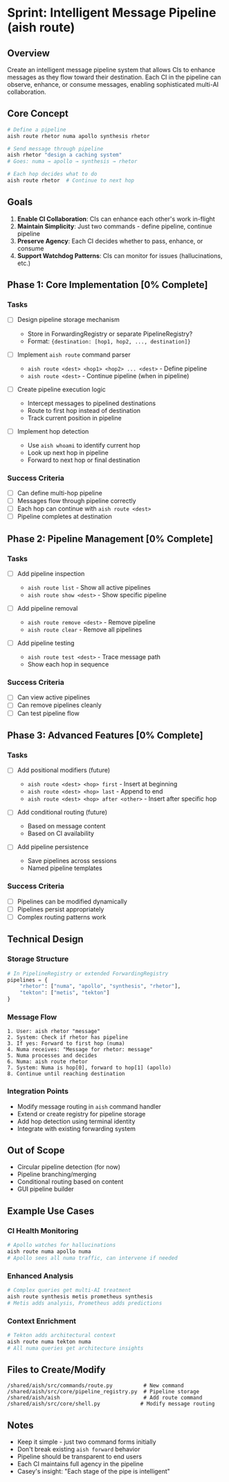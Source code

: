 # Sprint: Intelligent Message Pipeline (aish route)

## Overview
Create an intelligent message pipeline system that allows CIs to enhance messages as they flow toward their destination. Each CI in the pipeline can observe, enhance, or consume messages, enabling sophisticated multi-AI collaboration.

## Core Concept
```bash
# Define a pipeline
aish route rhetor numa apollo synthesis rhetor

# Send message through pipeline
aish rhetor "design a caching system"
# Goes: numa → apollo → synthesis → rhetor

# Each hop decides what to do
aish route rhetor  # Continue to next hop
```

## Goals
1. **Enable CI Collaboration**: CIs can enhance each other's work in-flight
2. **Maintain Simplicity**: Just two commands - define pipeline, continue pipeline
3. **Preserve Agency**: Each CI decides whether to pass, enhance, or consume
4. **Support Watchdog Patterns**: CIs can monitor for issues (hallucinations, etc.)

## Phase 1: Core Implementation [0% Complete]

### Tasks
- [ ] Design pipeline storage mechanism
  - Store in ForwardingRegistry or separate PipelineRegistry?
  - Format: `{destination: [hop1, hop2, ..., destination]}`
  
- [ ] Implement `aish route` command parser
  - `aish route <dest> <hop1> <hop2> ... <dest>` - Define pipeline
  - `aish route <dest>` - Continue pipeline (when in pipeline)
  
- [ ] Create pipeline execution logic
  - Intercept messages to pipelined destinations
  - Route to first hop instead of destination
  - Track current position in pipeline
  
- [ ] Implement hop detection
  - Use `aish whoami` to identify current hop
  - Look up next hop in pipeline
  - Forward to next hop or final destination

### Success Criteria
- [ ] Can define multi-hop pipeline
- [ ] Messages flow through pipeline correctly
- [ ] Each hop can continue with `aish route <dest>`
- [ ] Pipeline completes at destination

## Phase 2: Pipeline Management [0% Complete]

### Tasks
- [ ] Add pipeline inspection
  - `aish route list` - Show all active pipelines
  - `aish route show <dest>` - Show specific pipeline
  
- [ ] Add pipeline removal
  - `aish route remove <dest>` - Remove pipeline
  - `aish route clear` - Remove all pipelines
  
- [ ] Add pipeline testing
  - `aish route test <dest>` - Trace message path
  - Show each hop in sequence

### Success Criteria
- [ ] Can view active pipelines
- [ ] Can remove pipelines cleanly
- [ ] Can test pipeline flow

## Phase 3: Advanced Features [0% Complete]

### Tasks
- [ ] Add positional modifiers (future)
  - `aish route <dest> <hop> first` - Insert at beginning
  - `aish route <dest> <hop> last` - Append to end
  - `aish route <dest> <hop> after <other>` - Insert after specific hop
  
- [ ] Add conditional routing (future)
  - Based on message content
  - Based on CI availability
  
- [ ] Add pipeline persistence
  - Save pipelines across sessions
  - Named pipeline templates

### Success Criteria
- [ ] Pipelines can be modified dynamically
- [ ] Pipelines persist appropriately
- [ ] Complex routing patterns work

## Technical Design

### Storage Structure
```python
# In PipelineRegistry or extended ForwardingRegistry
pipelines = {
    "rhetor": ["numa", "apollo", "synthesis", "rhetor"],
    "tekton": ["metis", "tekton"]
}
```

### Message Flow
```
1. User: aish rhetor "message"
2. System: Check if rhetor has pipeline
3. If yes: Forward to first hop (numa)
4. Numa receives: "Message for rhetor: message"
5. Numa processes and decides
6. Numa: aish route rhetor
7. System: Numa is hop[0], forward to hop[1] (apollo)
8. Continue until reaching destination
```

### Integration Points
- Modify message routing in `aish` command handler
- Extend or create registry for pipeline storage
- Add hop detection using terminal identity
- Integrate with existing forwarding system

## Out of Scope
- Circular pipeline detection (for now)
- Pipeline branching/merging
- Conditional routing based on content
- GUI pipeline builder

## Example Use Cases

### CI Health Monitoring
```bash
# Apollo watches for hallucinations
aish route numa apollo numa
# Apollo sees all numa traffic, can intervene if needed
```

### Enhanced Analysis
```bash
# Complex queries get multi-AI treatment
aish route synthesis metis prometheus synthesis
# Metis adds analysis, Prometheus adds predictions
```

### Context Enrichment
```bash
# Tekton adds architectural context
aish route numa tekton numa
# All numa queries get architecture insights
```

## Files to Create/Modify
```
/shared/aish/src/commands/route.py          # New command
/shared/aish/src/core/pipeline_registry.py  # Pipeline storage
/shared/aish/aish                           # Add route command
/shared/aish/src/core/shell.py             # Modify message routing
```

## Notes
- Keep it simple - just two command forms initially
- Don't break existing `aish forward` behavior
- Pipeline should be transparent to end users
- Each CI maintains full agency in the pipeline
- Casey's insight: "Each stage of the pipe is intelligent"